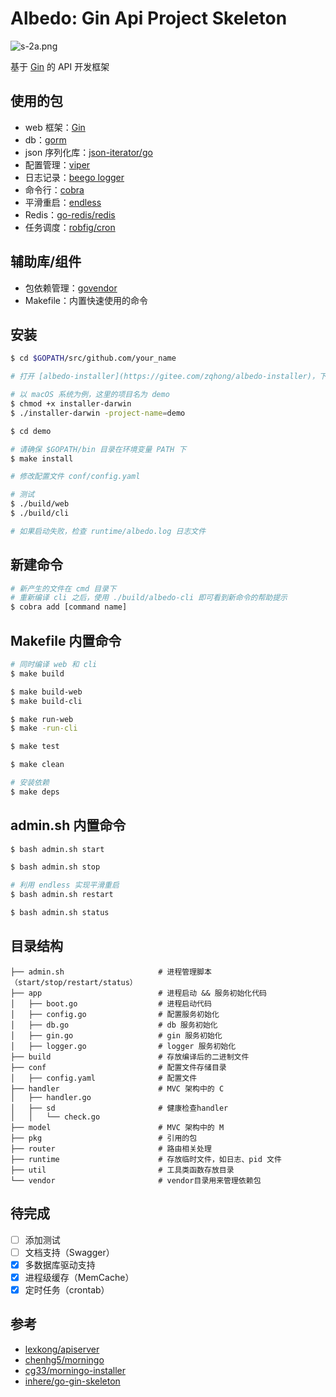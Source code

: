 # Albedo: Gin Api Project Skeleton
![s-2a.png](https://i.loli.net/2018/09/17/5b9f7028c8e77.png)
<br>

基于 [Gin](https://github.com/gin-gonic/gin) 的 API 开发框架

## 使用的包
* web 框架：[Gin](https://github.com/gin-gonic/gin)
* db：[gorm](https://github.com/jinzhu/gorm)
* json 序列化库：[json-iterator/go](https://github.com/json-iterator/go)
* 配置管理：[viper](https://github.com/spf13/viper)
* 日志记录：[beego logger](https://beego.me/docs/module/logs.md)
* 命令行：[cobra](https://github.com/spf13/cobra)
* 平滑重启：[endless](https://github.com/fvbock/endless)
* Redis：[go-redis/redis](github.com/go-redis/redis)
* 任务调度：[robfig/cron](github.com/robfig/cron)

## 辅助库/组件
* 包依赖管理：[govendor](https://github.com/kardianos/govendor)
* Makefile：内置快速使用的命令

## 安装
```bash
$ cd $GOPATH/src/github.com/your_name

# 打开 [albedo-installer](https://gitee.com/zqhong/albedo-installer)，下载对应操作系统的安装器

# 以 macOS 系统为例，这里的项目名为 demo
$ chmod +x installer-darwin
$ ./installer-darwin -project-name=demo

$ cd demo

# 请确保 $GOPATH/bin 目录在环境变量 PATH 下
$ make install

# 修改配置文件 conf/config.yaml

# 测试
$ ./build/web
$ ./build/cli

# 如果启动失败，检查 runtime/albedo.log 日志文件
```

## 新建命令
```bash
# 新产生的文件在 cmd 目录下
# 重新编译 cli 之后，使用 ./build/albedo-cli 即可看到新命令的帮助提示
$ cobra add [command name]
```

## Makefile 内置命令
```bash
# 同时编译 web 和 cli
$ make build

$ make build-web
$ make build-cli

$ make run-web
$ make -run-cli

$ make test

$ make clean

# 安装依赖
$ make deps
```

## admin.sh 内置命令
```bash
$ bash admin.sh start

$ bash admin.sh stop

# 利用 endless 实现平滑重启
$ bash admin.sh restart

$ bash admin.sh status
```

## 目录结构
```
├── admin.sh                     # 进程管理脚本（start/stop/restart/status）
├── app                          # 进程启动 && 服务初始化代码
│   ├── boot.go                  # 进程启动代码
│   ├── config.go                # 配置服务初始化
│   ├── db.go                    # db 服务初始化
│   ├── gin.go                   # gin 服务初始化
│   ├── logger.go                # logger 服务初始化
├── build                        # 存放编译后的二进制文件
├── conf                         # 配置文件存储目录
│   ├── config.yaml              # 配置文件
├── handler                      # MVC 架构中的 C
│   ├── handler.go
│   ├── sd                       # 健康检查handler
│   │   └── check.go
├── model                        # MVC 架构中的 M
├── pkg                          # 引用的包
├── router                       # 路由相关处理
├── runtime                      # 存放临时文件，如日志、pid 文件
├── util                         # 工具类函数存放目录
└── vendor                       # vendor目录用来管理依赖包
```

## 待完成
- [ ] 添加测试
- [ ] 文档支持（Swagger）
- [x] 多数据库驱动支持
- [x] 进程级缓存（MemCache）
- [x] 定时任务（crontab）

## 参考
* [lexkong/apiserver](https://github.com/lexkong/apiserver)
* [chenhg5/morningo](https://github.com/chenhg5/morningo)
* [cg33/morningo-installer](https://gitee.com/cg33/morningo-installer)
* [inhere/go-gin-skeleton](https://github.com/inhere/go-gin-skeleton)
